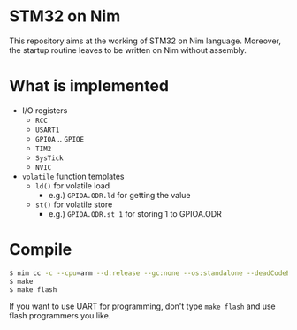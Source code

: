 # STM32 on Nim
This repository aims at the working of STM32 on Nim language. Moreover, the startup routine leaves to be written on Nim without assembly.

# What is implemented
- I/O registers
	- `RCC`
	- `USART1`
	- `GPIOA` .. `GPIOE`
	- `TIM2`
	- `SysTick`
	- `NVIC`
- `volatile` function templates
	- `ld()` for volatile load
		- e.g.) `GPIOA.ODR.ld` for getting the value
	- `st()` for volatile store
		- e.g.) `GPIOA.ODR.st 1` for storing 1 to GPIOA.ODR

# Compile
```bash
$ nim cc -c --cpu=arm --d:release --gc:none --os:standalone --deadCodeElim:on src/main.nim
$ make
$ make flash
```

If you want to use UART for programming, don't type `make flash` and use flash programmers you like.
